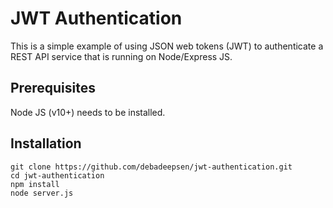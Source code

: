# JWT Authentication

This is a simple example of using JSON web tokens (JWT) to authenticate a REST API service that is running on Node/Express JS.

## Prerequisites

Node JS (v10+) needs to be installed.

## Installation

```
git clone https://github.com/debadeepsen/jwt-authentication.git
cd jwt-authentication
npm install
node server.js
```